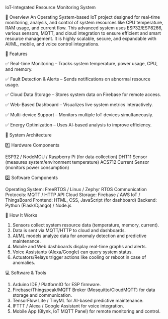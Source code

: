  IoT-Integrated Resource Monitoring System

🔹 Overview
An Operating System-based IoT project designed for real-time monitoring, analysis, and control of system resources like CPU temperature, RAM usage, and current flow. This advanced system uses ESP32/ESP8266, various sensors, MQTT, and cloud integration to ensure efficient and smart resource management. It is highly scalable, secure, and expandable with AI/ML, mobile, and voice control integrations.


🔹 Features

✅ Real-time Monitoring – Tracks system temperature, power usage, CPU, and memory.

✅ Fault Detection & Alerts – Sends notifications on abnormal resource usage.

✅ Cloud Data Storage – Stores system data on Firebase for remote access.

✅ Web-Based Dashboard – Visualizes live system metrics interactively.

✅ Multi-device Support – Monitors multiple IoT devices simultaneously.

✅ Energy Optimization – Uses AI-based analysis to improve efficiency.

🔹 System Architecture

1️⃣ Hardware Components

ESP32 / NodeMCU / Raspberry Pi (for data collection)
DHT11 Sensor (measures system/environment temperature)
ACS712 Current Sensor (monitors power consumption)

2️⃣ Software Components

Operating System: FreeRTOS / Linux / Zephyr RTOS
Communication Protocols: MQTT / HTTP API
Cloud Storage: Firebase / AWS IoT / ThingsBoard
Frontend: HTML, CSS, JavaScript (for dashboard)
Backend: Python (Flask/Django) / Node.js

🔹 How It Works

1. Sensors collect system resource data (temperature, memory, current).
2. Data is sent via MQTT/HTTP to cloud and dashboards.
3. AI/ML models analyze data for anomaly detection and predictive maintenance.
4. Mobile and Web dashboards display real-time graphs and alerts.
5. Voice Assistants (Alexa/Google) can query system status.
6. Actuators/Relays trigger actions like cooling or reboot in case of anomalies.

💻 Software & Tools

1. Arduino IDE / PlatformIO for ESP firmware.
2. Firebase/Thingspeak/MQTT Broker (Mosquitto/CloudMQTT) for data storage and communication.
3. TensorFlow Lite / TinyML for AI-based predictive maintenance.
4. IFTTT / Alexa / Google Assistant for voice integration.
5. Mobile App (Blynk, IoT MQTT Panel) for remote monitoring and control.
